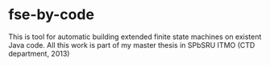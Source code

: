 fse-by-code
===========
This is tool for automatic building extended finite state machines on existent Java code.
All this work is part of my master thesis in SPbSRU ITMO (CTD department, 2013)
